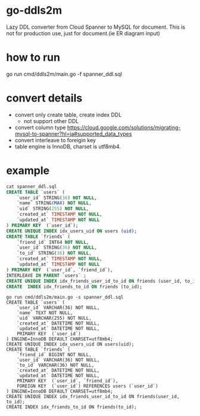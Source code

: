 # go-ddls2m
Lazy DDL converter from Cloud Spanner to MySQL for document.
This is not for production use, just for document.(ie ER diagram input)

# how to run
go run cmd/ddls2m/main.go -f spanner_ddl.sql

# convert details

- convert only create table, create index DDL
  - not support other DDL 
- convert column type https://cloud.google.com/solutions/migrating-mysql-to-spanner?hl=ja#supported_data_types
- convert interleave to foreigin key
- table engine is InnoDB, charset is utf8mb4.

# example
```sql
cat spanner_ddl.sql
CREATE TABLE `users` (
	`user_id` STRING(36) NOT NULL,
	`name` STRING(MAX) NOT NULL,
	`uid` STRING(255) NOT NULL,
	`created_at` TIMESTAMP NOT NULL,
	`updated_at` TIMESTAMP NOT NULL
) PRIMARY KEY  (`user_id`);
CREATE UNIQUE INDEX idx_users_uid ON users (uid);
CREATE TABLE `friends` (
	`friend_id` INT64 NOT NULL,
	`user_id` STRING(36) NOT NULL,
	`to_id` STRING(36) NOT NULL,
	`created_at` TIMESTAMP NOT NULL,
	`updated_at` TIMESTAMP NOT NULL
) PRIMARY KEY  (`user_id`, `friend_id`),
INTERLEAVE IN PARENT `users` ;
CREATE UNIQUE INDEX idx_friends_user_id_to_id ON friends (user_id, to_id);
CREATE  INDEX idx_friends_to_id ON friends (to_id);
```
```
go run cmd/ddls2m/main.go -s spanner_ddl.sql
CREATE TABLE `users` (
	`user_id` VARCHAR(36) NOT NULL,
	`name` TEXT NOT NULL,
	`uid` VARCHAR(255) NOT NULL,
	`created_at` DATETIME NOT NULL,
	`updated_at` DATETIME NOT NULL,
	PRIMARY KEY  (`user_id`)
) ENGINE=InnoDB DEFAULT CHARSET=utf8mb4;
CREATE UNIQUE INDEX idx_users_uid ON users(uid);
CREATE TABLE `friends` (
	`friend_id` BIGINT NOT NULL,
	`user_id` VARCHAR(36) NOT NULL,
	`to_id` VARCHAR(36) NOT NULL,
	`created_at` DATETIME NOT NULL,
	`updated_at` DATETIME NOT NULL,
	PRIMARY KEY  (`user_id`, `friend_id`),
	FOREIGN KEY  (`user_id`) REFERENCES users (`user_id`)
) ENGINE=InnoDB DEFAULT CHARSET=utf8mb4;
CREATE UNIQUE INDEX idx_friends_user_id_to_id ON friends(user_id, to_id);
CREATE INDEX idx_friends_to_id ON friends(to_id);
```
